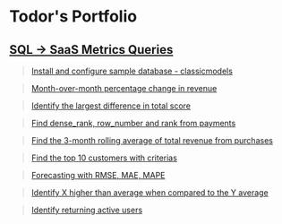 # Todor's Portfolio



## [SQL -> SaaS Metrics Queries](https://github.com/tvelichkovt/SaaS_Growth_Metrics_SQL)

> [Install and configure sample database - classicmodels](https://github.com/tvelichkovt/SaaS_Growth_Metrics_SQL/blob/main/Install%20and%20configure%20sample%20database%20-%20classicmodels.sql)

> [Month-over-month percentage change in revenue](https://github.com/tvelichkovt/SaaS_Growth_Metrics_SQL/blob/main/Month-over-month%20percentage%20change%20in%20revenue.sql)

> [Identify the largest difference in total score](https://github.com/tvelichkovt/SaaS_Growth_Metrics_SQL/blob/main/Identify%20the%20largest%20difference%20in%20total%20score.sql)

> [Find dense_rank, row_number and rank from payments](https://github.com/tvelichkovt/SaaS_Growth_Metrics_SQL/blob/main/Find%20dense_rank%2C%20row_number%20and%20rank%20extrapolations%20.sql)

> [Find the 3-month rolling average of total revenue from purchases](https://github.com/tvelichkovt/SaaS_Growth_Metrics_SQL/blob/main/Find%20the%203-month%20rolling%20average%20of%20total%20revenue%20from%20purchases.sql)

> [Find the top 10 customers with criterias](https://github.com/tvelichkovt/SaaS_Growth_Metrics_SQL/blob/main/Find%20the%20top%2010%20customers%20with%20criterias.sql)

> [Forecasting with RMSE, MAE, MAPE](https://github.com/tvelichkovt/SaaS_Growth_Metrics_SQL/blob/main/Forecasting%20with%20RMSE%2C%20MAE%2C%20MAPE.sql)

> [Identify X higher than average when compared to the Y average](https://github.com/tvelichkovt/SaaS_Growth_Metrics_SQL/blob/main/Identify%20X%20higher%20than%20average%20when%20compared%20to%20the%20Y%20average.sql)

> [Identify returning active users](https://github.com/tvelichkovt/SaaS_Growth_Metrics_SQL/blob/main/Identify%20returning%20active%20users.sql)

> []()

> []()

> []()

> []()

> []()

> []()
